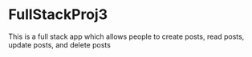 # FullStackProj3
This is a full stack app which allows people to create posts, read posts, update posts, and delete posts